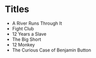 # Titles

* A River Runs Through It
* Fight Club
* 12 Years a Slave
* The Big Short
* 12 Monkey
* The Curious Case of Benjamin Button